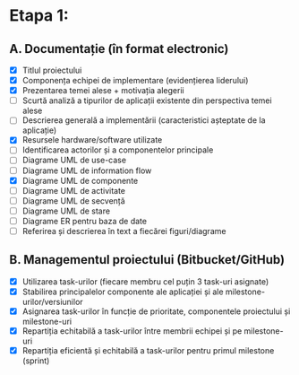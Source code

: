 # Etapa 1:

## A. Documentație (în format electronic)
- [x] Titlul proiectului
- [x] Componența echipei de implementare (evidențierea liderului)
- [x] Prezentarea temei alese + motivația alegerii
- [ ] Scurtă analiză a tipurilor de aplicații existente din perspectiva temei alese 
- [ ] Descrierea generală a implementării (caracteristici așteptate de la aplicație) 
- [x] Resursele hardware/software utilizate 
- [ ] Identificarea actorilor și a componentelor principale 
- [ ] Diagrame UML de use-case 
- [ ] Diagrame UML de information flow 
- [x] Diagrame UML de componente 
- [ ] Diagrame UML de activitate 
- [ ] Diagrame UML de secvență 
- [ ] Diagrame UML de stare 
- [ ] Diagrame ER pentru baza de date 
- [ ] Referirea și descrierea în text a fiecărei figuri/diagrame 

## B. Managementul proiectului (Bitbucket/GitHub) 
- [x] Utilizarea task-urilor (fiecare membru cel puțin 3 task-uri asignate) 
- [x] Stabilirea principalelor componente ale aplicației și ale milestone-urilor/versiunilor 
- [x] Asignarea task-urilor în funcție de prioritate, componentele proiectului și milestone-uri 
- [x] Repartiția echitabilă a task-urilor între membrii echipei și pe milestone-uri 
- [x] Repartiția eficientă și echitabilă a task-urilor pentru primul milestone (sprint)
